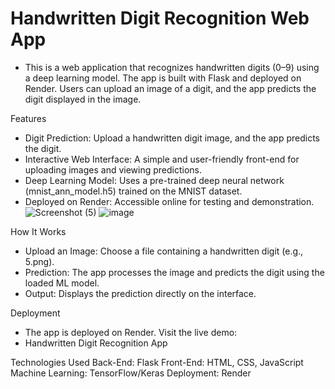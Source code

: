 <h1>Handwritten Digit Recognition Web App</h1>

* This is a web application that recognizes handwritten digits (0–9) using a deep learning model. The app is built with Flask and deployed on Render. Users can upload an image of a digit, and the app predicts the digit displayed in the image.


Features
* Digit Prediction: Upload a handwritten digit image, and the app predicts the digit.
* Interactive Web Interface: A simple and user-friendly front-end for uploading images and viewing predictions.
* Deep Learning Model: Uses a pre-trained deep neural network (mnist_ann_model.h5) trained on the MNIST dataset.
* Deployed on Render: Accessible online for testing and demonstration.
![Screenshot (5)](https://github.com/user-attachments/assets/a64ea87b-ed99-4ba2-874d-e41604ece96b)
![image](https://github.com/user-attachments/assets/17f9f6e3-3e86-4735-b700-119008871f77)


How It Works
* Upload an Image: Choose a file containing a handwritten digit (e.g., 5.png).
* Prediction: The app processes the image and predicts the digit using the loaded ML model.
* Output: Displays the prediction directly on the interface.


Deployment
* The app is deployed on Render. Visit the live demo:
* Handwritten Digit Recognition App

Technologies Used
Back-End: Flask
Front-End: HTML, CSS, JavaScript
Machine Learning: TensorFlow/Keras
Deployment: Render
